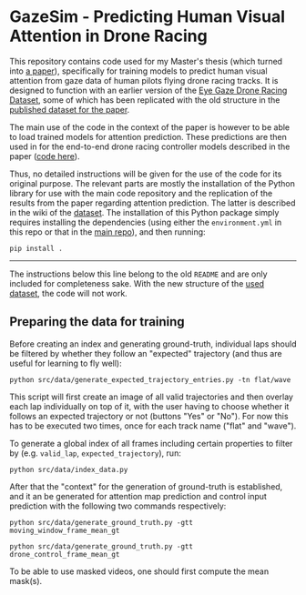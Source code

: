 # GazeSim - Predicting Human Visual Attention in Drone Racing

This repository contains code used for my Master's thesis (which turned into [a paper](https://doi.org/10.1371/journal.pone.0264471)), specifically for training models to predict human visual attention from gaze data of human pilots flying drone racing tracks. It is designed to function with an earlier version of the [Eye Gaze Drone Racing Dataset](https://osf.io/gvdse/), some of which has been replicated with the old structure in the [published dataset for the paper](https://osf.io/uabx4/).

The main use of the code in the context of the paper is however to be able to load trained models for attention prediction. These predictions are then used in for the end-to-end drone racing controller models described in the paper ([code here](https://github.com/swengeler/flightmare)).

Thus, no detailed instructions will be given for the use of the code for its original purpose. The relevant parts are mostly the installation of the Python library for use with the main code repository and the replication of the results from the paper regarding attention prediction. The latter is described in the wiki of the [dataset](). The installation of this Python package simply requires installing the dependencies (using either the `environment.yml` in this repo or that in the [main repo](https://github.com/swengeler/flightmare)), and then running:

```shell
pip install .
```

---

The instructions below this line belong to the old `README` and are only included for completeness sake. With the new structure of the [used dataset](https://osf.io/gvdse/), the code will not work.

## Preparing the data for training

Before creating an index and generating ground-truth, individual laps should be filtered by whether they follow an "expected" trajectory (and thus are useful for learning to fly well):
```shell script
python src/data/generate_expected_trajectory_entries.py -tn flat/wave
```
This script will first create an image of all valid trajectories and then overlay each lap individually on top of it, with the user having to choose whether it follows an expected trajectory or not (buttons "Yes" or "No"). For now this has to be executed two times, once for each track name ("flat" and "wave").

To generate a global index of all frames including certain properties to filter by (e.g. `valid_lap`, `expected_trajectory`), run:
```shell script
python src/data/index_data.py
```

After that the "context" for the generation of ground-truth is established, and it an be generated for attention map prediction and control input prediction with the following two commands respectively:
```shell script
python src/data/generate_ground_truth.py -gtt moving_window_frame_mean_gt
```
```shell script
python src/data/generate_ground_truth.py -gtt drone_control_frame_mean_gt
```

To be able to use masked videos, one should first compute the mean mask(s).